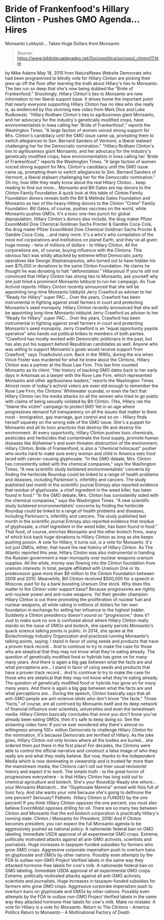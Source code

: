 # Bride of Frankenfood's Hillary Clinton - Pushes GMO Agenda... Hires 
Monsanto Lobbyist... Takes Huge Dollars from Monsanto

> Source: https://www.bibliotecapleyades.net/Sociopolitica/sociopol_clinton17.htm

by Mike Adams May 18, 2015
from NaturalNews Website
Democrats who had been programmed to blindly vote for Hillary Clinton are picking their jaws up off the floor after learning the truth about Hillary's ties to Monsanto.
The ties run so deep that she's now being dubbed the "Bride of Frankenfood." Shockingly, Hillary Clinton's ties to Monsanto are new information to her liberal support base.
It drives home the important point that nearly everyone supporting Hillary Clinton has no idea who she really is, as evidenced by this stunning new video from Mark Dice and Luke Rudkowski.
"Hillary Rodham Clinton's ties to agribusiness giant Monsanto, and her advocacy for the industry's genetically modified crops, have environmentalists in Iowa calling her 'Bride of Frankenfood'," reports the Washington Times. "A large faction of women voiced strong support for Mrs. Clinton's candidacy until the GMO issue came up, prompting them to switch allegiances to Sen. Bernard Sanders of Vermont, a liberal stalwart challenging her for the Democratic nomination."
"Hillary Rodham Clinton's ties to agribusiness giant Monsanto, and her advocacy for the industry's genetically modified crops, have environmentalists in Iowa calling her 'Bride of Frankenfood'," reports the Washington Times.
"A large faction of women voiced strong support for Mrs. Clinton's candidacy until the GMO issue came up, prompting them to switch allegiances to Sen. Bernard Sanders of Vermont, a liberal stalwart challenging her for the Democratic nomination."
Oh my, how little they really know about the real Hillary Clinton... keep reading to find out more...
Monsanto and Bill Gates are top donors to the Clinton Family Foundation
A quick look at this table of Clinton Family Foundation donors reveals both the Bill & Melinda Gates Foundation and Monsanto as two of the heavy-hitting donors to the Clinton "Crime" Family Foundation. Bill Gates, of course, pushes vaccines on the world, while Monsanto pushes GMOs. It's a toxic one-two punch for global depopulation. Hillary Clinton's donors also include,
the drug maker Pfizer ExxonMobil Dow Chemical Goldman Sachs Procter & Gamble Coca-Cola,
the drug maker Pfizer
ExxonMobil
Dow Chemical
Goldman Sachs
Procter & Gamble
Coca-Cola,
...and many more.
It's a who's who compilation of the most evil corporations and institutions on planet Earth, and they've all given huge money - tens of millions of dollars - to Hillary Clinton. All the corporations are, of course, buying influence with the Clintons. This obvious fact was wildly attacked by extreme leftist Democratic party operatives like George Stephanopoulos, who turned out to have hidden his own $75,000 in donations to the same Clinton Foundation.
He claims he thought he was donating to halt "deforestation." Hillaryious!
If you're still not convinced that Hillary Clinton has strong ties to Monsanto, ask yourself why she just hired a prominent Monsanto lobbyist to run her campaign. As True Activist reports:
Hillary Clinton recently announced that she will be appointing long-time Monsanto lobbyist Jerry Crawford as adviser to her "Ready for Hillary" super PAC... Over the years, Crawford has been instrumental in fighting against small farmers in court and protecting Monsanto's seed monopoly.
Hillary Clinton recently announced that she will be appointing long-time Monsanto lobbyist Jerry Crawford as adviser to her "Ready for Hillary" super PAC...
Over the years, Crawford has been instrumental in fighting against small farmers in court and protecting Monsanto's seed monopoly.
Jerry Crawford is an "equal opportunity payola operative" who hands out political bribes to members of both parties.
"Crawford has mostly worked with Democratic politicians in the past, but has also put his support behind Republican candidates as well. Anyone who was willing to support Monsanto's goals would receive support from Crawford," says TrueActivist.com.
Back in the 1990s, during the era when Vince Foster was murdered for what he knew about the Clintons, Hillary Clinton was a partner at the Rose Law Firm.
This law firm counted Monsanto as its client:
"Her history of backing GMO dates back to her early days in Arkansas as a lawyer with the Rose Law Firm, which represented Monsanto and other agribusiness leaders," reports the Washington Times.
Almost none of today's activist voters are even old enough to remember the Rose Law Firm, the Clintons' Whitewater scandal, or even the fact that Hillary Clinton ran the media attacks on all the women who tried to go public with claims of being sexually violated by Bill Clinton. (Yes, Hillary ran the "blame the victim" campaign to protect Bill!) Yet in an age where progressives demand full transparency on all the issues that matter to them most - immigration, gay marriage, gun control and so on - Hillary finds herself squarely on the wrong side of the GMO issue.
She's a puppet for Monsanto and all its toxic practices that destroy life and destroy the environment.
At every opportunity, Hillary Clinton pushes toxic chemicals, pesticides and herbicides that contaminate the food supply, promote human diseases like Alzheimer's and even threaten destruction of the environment.
Hillary Clinton, Bride of Frankenfood, is also a "chemical holocaust" pusher who works hard to make sure every woman and child in America eats food laced with cancer-causing glyphosate.
"In the GMO debate, Mrs. Clinton has consistently sided with the chemical companies," says the Washington Times. "A new scientific study bolstered environmentalists' concerns by finding the herbicide Roundup could be linked to a range of health problems and diseases, including Parkinson's, infertility and cancers. The study published last month in the scientific journal Entropy also reported evidence that residue of glyphosate, a chief ingredient in the weed killer, has been found in food."
"In the GMO debate, Mrs. Clinton has consistently sided with the chemical companies," says the Washington Times.
"A new scientific study bolstered environmentalists' concerns by finding the herbicide Roundup could be linked to a range of health problems and diseases, including Parkinson's, infertility and cancers.
The study published last month in the scientific journal Entropy also reported evidence that residue of glyphosate, a chief ingredient in the weed killer, has been found in food."
That food, of course, enriches Monsanto and the other biotech firms, many of which kick back huge donations to Hillary Clinton as long as she keeps pushing poison. A vote for Hillary, it turns out, is a vote for Monsanto.
It's not just GMOs, either, that haunt the real history of Hillary Clinton.
As The Atlantic reported this year, Hillary Clinton was also instrumental in handing the Russian government a near-monopoly over nuclear weapons uranium supplies. All the while, money was flowing into the Clinton foundation from uranium interests:
In total, people affiliated with Uranium One or its predecessor gave more than $8 million to the Clinton Foundation between 2008 and 2010. Meanwhile, Bill Clinton received $500,000 for a speech in Moscow, paid for by a bank boosting Uranium One stock.
Why does this matter to the Clinton voter support base? Because progressives are rightly anti-nuclear power and anti-nuke weapons.
Yet their gender champion Hillary Clinton is out there promoting the proliferation of nuclear fuel and nuclear weapons, all while raking in millions of dollars for her own foundation in exchange for selling her influence to the highest bidder.
Suddenly a Clinton presidency doesn't sound so "progressive," does it?
Just to make sure no one is confused about where Hillary Clinton really stands on the issue of GMOs and biotech, she openly parrots Monsanto's quack science talking points in public. In 2014, she spoke at the Biotechnology Industry Organization and practiced running Monsanto's talking points, saying:
I stand in favor of using seeds and products that have a proven track record... And to continue to try to make the case for those who are skeptical that they may not know what they're eating already. The question of genetically modified food or hybrids has gone on for many many years. And there is again a big gap between what the facts are and what perceptions are...
I stand in favor of using seeds and products that have a proven track record... And to continue to try to make the case for those who are skeptical that they may not know what they're eating already.
The question of genetically modified food or hybrids has gone on for many many years. And there is again a big gap between what the facts are and what perceptions are...
During the speech, Clinton basically says that all anti-GMO people are anti-science idiots who don't know "the facts."
Those "facts," of course, are all contrived by Monsanto itself and its deep network of financial influence over scientists, universities and even the lamestream media.
Hillary Clinton basically concludes that since you don't know you've already been eating GMOs, then it's safe to keep doing so. See the sickening video here:
If you've ever wondered why there's almost no willingness among 100+ million Democrats to challenge Hillary Clinton for the nomination, it's because Democrats are terrified of Hillary. As the joke goes, Hillary Clinton not only knows where all the bodies are buried... she ordered them put there in the first place! For decades, the Clintons were able to control the official narrative and construct a false image of who they really are and what they really believe. But now, thanks to the Independent Media which is now dominating in viewership and is trusted far more than the mainstream media, the Clintons can't roll out their usual revisionist history and expect it to work. The simple truth - to the great horror of progressives everywhere - is that Hillary Clinton has long sold out to chemical agriculture and biotech. She's your RoundUp-Ready she-whore... your Monsanto Matriarch... the "Glyphosate Mamma" armed with fists full of toxic fury.
And she wants your vote because she's going to dethrone the one percent? Seriously? Pathetic.
Hillary Clinton is FUNDED by the one percent! If you think Hillary Clinton opposes the one percent, you must also believe ExxonMobil opposes drilling for oil.
There are so many ties between Clinton and Monsanto that the evil biotech corporation is practically Hillary's running mate.
Clinton / Monsanto for President, 2016! And if Clinton becomes president, you can expect the full Monsanto agenda to be aggressively pushed as national policy:
A nationwide federal ban on GMO labeling. Immediate USDA approval of all experimental GMO crops. Extreme, politically motivated attacks against all anti-GMO activists, scientists and journalists. Huge increases in taxpayer-funded subsidies for farmers who grow GMO crops. Aggressive corporate imperialism push to overturn bans on glyphosate and GMOs by other nations. Possibly even attempts by the FDA to outlaw non-GMO Project Verified labels in the same way they attacked hormone-free labels for cow's milk.
A nationwide federal ban on GMO labeling.
Immediate USDA approval of all experimental GMO crops.
Extreme, politically motivated attacks against all anti-GMO activists, scientists and journalists.
Huge increases in taxpayer-funded subsidies for farmers who grow GMO crops.
Aggressive corporate imperialism push to overturn bans on glyphosate and GMOs by other nations.
Possibly even attempts by the FDA to outlaw non-GMO Project Verified labels in the same way they attacked hormone-free labels for cow's milk.
Make no mistake: A vote for Hillary is a vote for Monsanto.
Return to The Clintons - America Politics
Return to Monsanto - A Multinational Factory of Death
